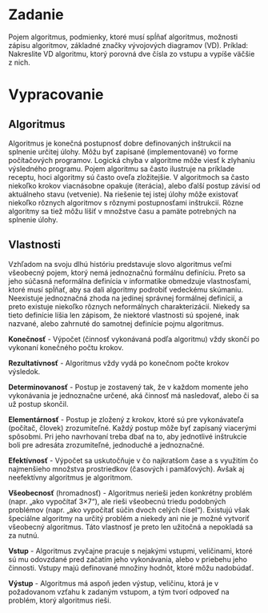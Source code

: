 # Zadanie

Pojem algoritmus, podmienky, ktoré musí spĺňať algoritmus, možnosti zápisu algoritmov, základné značky vývojových diagramov (VD).
Príklad: Nakreslite VD algoritmu, ktorý porovná dve čísla zo vstupu a vypíše väčšie z nich.

# Vypracovanie

## Algoritmus

Algoritmus je konečná postupnosť dobre definovaných inštrukcií na splnenie určitej úlohy. Môžu byť zapísané (implementované) vo forme počítačových programov. Logická chyba v algoritme môže viesť k zlyhaniu výsledného programu. Pojem algoritmu sa často ilustruje na príklade receptu, hoci algoritmy sú často oveľa zložitejšie. V algoritmoch sa často niekoľko krokov viacnásobne opakuje (iterácia), alebo ďalší postup závisí od aktuálneho stavu (vetvenie). Na riešenie tej istej úlohy môže existovať niekoľko rôznych algoritmov s rôznymi postupnosťami inštrukcií. Rôzne algoritmy sa tiež môžu líšiť v množstve času a pamäte potrebných na splnenie úlohy.

## Vlastnosti

Vzhľadom na svoju dlhú históriu predstavuje slovo algoritmus veľmi všeobecný pojem, ktorý nemá jednoznačnú formálnu definíciu. Preto sa jeho súčasná neformálna definícia v informatike obmedzuje vlastnosťami, ktoré musí spĺňať, aby sa dali algoritmy podrobiť vedeckému skúmaniu. Neexistuje jednoznačná zhoda na jedinej správnej formálnej definícií, a preto existuje niekoľko rôznych neformálnych charakterizácií. Niekedy sa tieto definície líšia len zápisom, že niektoré vlastnosti sú spojené, inak nazvané, alebo zahrnuté do samotnej definície pojmu algoritmus.

**Konečnosť** - Výpočet (činnosť vykonávaná podľa algoritmu) vždy skončí po vykonaní konečného počtu krokov.

**Rezultatívnosť** - Algoritmus vždy vydá po konečnom počte krokov výsledok.

**Determinovanosť** - Postup je zostavený tak, že v každom momente jeho vykonávania je jednoznačne určené, aká činnosť má nasledovať, alebo či sa už postup skončil.

**Elementárnosť** - Postup je zložený z krokov, ktoré sú pre vykonávateľa (počítač, človek) zrozumiteľné. Každý postup môže byť zapísaný viacerými spôsobmi. Pri jeho navrhovaní treba dbať na to, aby jednotlivé inštrukcie boli pre adresáta zrozumiteľné, jednoduché a jednoznačné.

**Efektívnosť** - Výpočet sa uskutočňuje v čo najkratšom čase a s využitím čo najmenšieho množstva prostriedkov (časových i pamäťových). Avšak aj neefektívny algoritmus je algoritmom.

**Všeobecnosť** (hromadnosť) - Algoritmus nerieši jeden konkrétny problém (napr. „ako vypočítať 3×7“), ale rieši všeobecnú triedu podobných problémov (napr. „ako vypočítať súčin dvoch celých čísel“). Existujú však špeciálne algoritmy na určitý problém a niekedy ani nie je možné vytvoriť všeobecný algoritmus. Táto vlastnosť je preto len užitočná a nepokladá sa za nutnú.

**Vstup** - Algoritmus zvyčajne pracuje s nejakými vstupmi, veličinami, ktoré sú mu odovzdané pred začatím jeho vykonávania, alebo v priebehu jeho činnosti. Vstupy majú definované množiny hodnôt, ktoré môžu nadobúdať.

**Výstup** - Algoritmus má aspoň jeden výstup, veličinu, ktorá je v požadovanom vzťahu k zadaným vstupom, a tým tvorí odpoveď na problém, ktorý algoritmus rieši.
